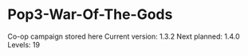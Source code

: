 # Pop3-War-Of-The-Gods
 Co-op campaign stored here
 Current version: 1.3.2
 Next planned: 1.4.0
 Levels: 19